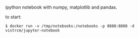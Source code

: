 ipython notebook with numpy, matplotlib and pandas.

to start:

```
$ docker run -v /tmp/notebooks:/notebooks -p 8888:8888 -d vistrcm/jupyter-notebook
```
